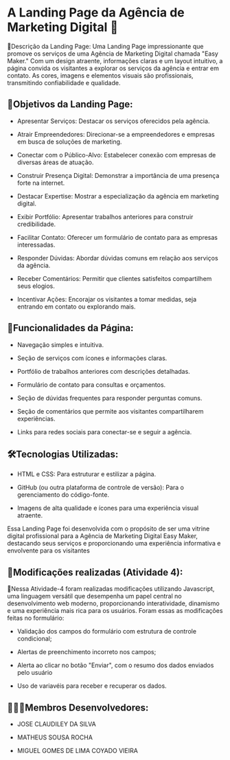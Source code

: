 # A Landing Page da Agência de Marketing Digital 🚀

📌Descrição da Landing Page: Uma Landing Page impressionante que promove os serviços de uma Agência de Marketing Digital chamada "Easy Maker." Com um design atraente, informações claras e um layout intuitivo, a página convida os visitantes a explorar os serviços da agência e entrar em contato. As cores, imagens e elementos visuais são profissionais, transmitindo confiabilidade e qualidade. 


## 🎯Objetivos da Landing Page: 

-	Apresentar Serviços: Destacar os serviços oferecidos pela agência. 

-	Atrair Empreendedores: Direcionar-se a empreendedores e empresas em busca de soluções de marketing. 

-	Conectar com o Público-Alvo: Estabelecer conexão com empresas de diversas áreas de atuação. 

-	Construir Presença Digital: Demonstrar a importância de uma presença forte na internet. 

-	Destacar Expertise: Mostrar a especialização da agência em marketing digital. 

-	Exibir Portfólio: Apresentar trabalhos anteriores para construir credibilidade. 

-	Facilitar Contato: Oferecer um formulário de contato para as empresas interessadas. 

-	Responder Dúvidas: Abordar dúvidas comuns em relação aos serviços da agência. 

-	Receber Comentários: Permitir que clientes satisfeitos compartilhem seus elogios. 

-	Incentivar Ações: Encorajar os visitantes a tomar medidas, seja entrando em contato ou explorando mais. 


## 🚀Funcionalidades da Página: 

-	Navegação simples e intuitiva. 

-	Seção de serviços com ícones e informações claras. 

-	Portfólio de trabalhos anteriores com descrições detalhadas. 

-	Formulário de contato para consultas e orçamentos. 

-	Seção de dúvidas frequentes para responder perguntas comuns. 

-	Seção de comentários que permite aos visitantes compartilharem experiências. 

-	Links para redes sociais para conectar-se e seguir a agência. 


## 🛠️Tecnologias Utilizadas: 

-	HTML e CSS: Para estruturar e estilizar a página. 

-	GitHub (ou outra plataforma de controle de versão): Para o gerenciamento do código-fonte. 

-	Imagens de alta qualidade e ícones para uma experiência visual atraente. 

Essa Landing Page foi desenvolvida com o propósito de ser uma vitrine digital profissional para a Agência de Marketing Digital Easy Maker, destacando seus serviços e proporcionando uma experiência informativa e envolvente para os visitantes


## 🔧Modificações realizadas (Atividade 4):

📌Nessa Atividade-4 foram realizadas modificações utilizando Javascript, uma linguagem versátil que desempenha um papel central no desenvolvimento web moderno, proporcionando interatividade, dinamismo e uma experiência mais rica para os usuários. Foram essas as modificações feitas no formulário:

-   Validação dos campos do formulário com estrutura de controle condicional;

-   Alertas de preenchimento incorreto nos campos;

-   Alerta ao clicar no botão "Enviar", com o resumo dos dados enviados pelo usuário

-   Uso de variavéis para receber e recuperar os dados.


## 👨🏻‍💻Membros Desenvolvedores:

* JOSE CLAUDILEY DA SILVA

* MATHEUS SOUSA ROCHA

* MIGUEL GOMES DE LIMA COYADO VIEIRA
